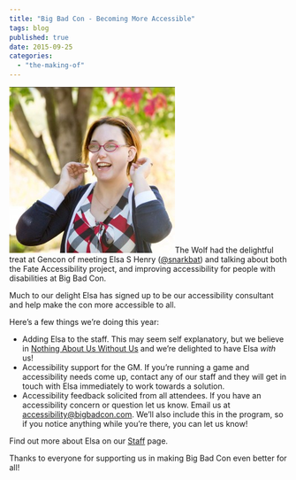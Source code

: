 ```yaml
---
title: "Big Bad Con - Becoming More Accessible"
tags: blog
published: true
date: 2015-09-25
categories: 
  - "the-making-of"
---
```


[![Elsa S Henry](/images/Elsa-S-Henry-300x300.jpg)](http://www.bigbadcon.com/wp-content/uploads/2015/07/Elsa-S-Henry.jpg)The Wolf had the delightful treat at Gencon of meeting Elsa S Henry ([@snarkbat](https://twitter.com/snarkbat)) and talking about both the Fate Accessibility project, and improving accessibility for people with disabilities at Big Bad Con.

Much to our delight Elsa has signed up to be our accessibility consultant and help make the con more accessible to all.

Here’s a few things we’re doing this year:

- Adding Elsa to the staff. This may seem self explanatory, but we believe in [Nothing About Us Without Us](https://en.wikipedia.org/wiki/Nothing_About_Us_Without_Us) and we’re delighted to have Elsa _with_ us!
- Accessibility support for the GM. If you’re running a game and accessibility needs come up, contact any of our staff and they will get in touch with Elsa immediately to work towards a solution.
- Accessibility feedback solicited from all attendees. If you have an accessibility concern or question let us know. Email us at [accessibility@bigbadcon.com](mailto:accessibility@bigbadcon.com). We’ll also include this in the program, so if you notice anything while you’re there, you can let us know!

Find out more about Elsa on our [Staff](http://www.bigbadcon.com/staff/) page.

Thanks to everyone for supporting us in making Big Bad Con even better for all!
